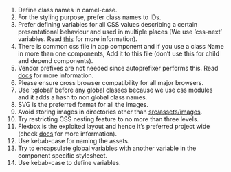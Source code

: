 1. Define class names in camel-case. 
2. For the styling purpose, prefer class names to IDs. 
3. Prefer defining variables for all CSS values describing a certain presentational behaviour and used in multiple places (We use ‘css-next’ variables. Read [this](http://cssnext.io/features/#custom-properties-var) for more information). 
4. There is common css file in app component and if you use a class Name in more than one components, Add it to this file (don’t use this for child and depend components). 
5. Vendor prefixes are not needed since autoprefixer performs this. Read [docs](https://github.com/postcss/autoprefixer) for more information. 
6. Please ensure cross browser compatibility for all major browsers. 
7. Use ‘:global’ before any global classes because we use css modules and it adds a hash to non global class names. 
8. SVG is the preferred format for all the images. 
9. Avoid storing images in directories other than [src/assets/images](/src/assets/images). 
10. Try restricting CSS nesting feature to no more than three levels. 
11. Flexbox is the exploited layout and hence it’s preferred project wide (check [docs](https://css-tricks.com/snippets/css/a-guide-to-flexbox/) for more information). 
12. Use kebab-case for naming the assets. 
13. Try to encapsulate global variables with another variable in the component specific stylesheet. 
14. Use kebab-case to define variables.